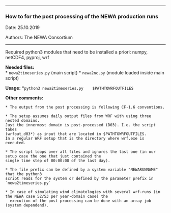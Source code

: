 -------------------------------------------------------------------

### How to for the post processing of the NEWA production runs

Date: 25.10.2019

Authors:  The NEWA Consortium

-----------------------------------------------------------------

Required python3 modules that need to be installed a priori:
numpy, netCDF4, pyproj, wrf

**Needed files:** 	
	* `newa2timeseries.py` (main script)
	* `newa2nc.py` (module loaded inside main script)

**Usage:** 
	*`python3 newa2timeseries.py 	$PATHTOWRFOUTFILES`

**Other comments:**

	* The output from the post processing is following CF-1.6 conventions. 

	* The setup assumes daily output files from WRF with using three nested domains.
	Just the innermost domain is post-processed (D03). I.e. the script takes 
	(wrfout_d03*) as input that are located in $PATHTOWRFOUTFILES. 
	In a regular WRF setup that is the directory where wrf.exe is executed. 

	* The script loops over all files and ignores the last one (in our setup case the one that just contained the
	single time step of 00:00:00 of the last day). 

	* The file prefix can be defined by a system variable "NEWARUNNAME" that the python3
	script reads for the system or defined by the parameter prefix in `newa2timeseries.py`

	* In case of simulating wind climatologies with several wrf-runs (in the NEWA case 52/53 per year-domain case) the
	  execution of the post processing can be done with an array job (system dependend).

